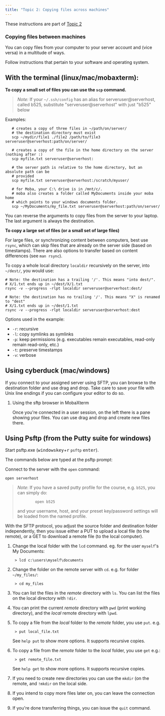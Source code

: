 ```yaml
---
title: "Topic 2: Copying files across machines"
---
```


These instructions are part of [Topic 2](./#copying-files)

### Copying files between machines

You can copy files from your computer to your server account and (vice versa) in a multitude of ways.

Follow instructions that pertain to your software and operating system.

With the terminal (linux/mac/mobaxterm):
-------------------

**To copy a small set of files you can use the `scp` command.**

   > *Note:* If your `~/.ssh/config` has an alias for serveruser@serverhost, called b525, substitute "serveruser@serverhost" with just "b525" below

   Examples:

       # creates a copy of three files in ~/path/on/server/
	   # the destination directory must exist
       scp ~/mydir/file1 ./file2 /path/to/file3 serveruser@serverhost:path/on/server/

       # creates a copy of the file in the home directory on the server (nothing after :)
	   scp myfile.txt serveruser@serverhost:

       # the server path is relative to the home directory, but an absolute path can be
	   # provided
	   scp myfile.txt serveruser@serverhost:/scratch/myuser/

       # for Moba, your C:\ drive is in /mnt/c/.
	   # moba also creates a folder called MyDocuments inside your moba home
	   # which points to your windows documents folder.
	   scp ~/MyDocuments/my_file.txt serveruser@serverhost:path/on/server/

You can reverse the arguments to copy files from the server to your laptop. The last argument is always the destination.

**To copy a large set of files (or a small set of large files)**

For large files, or synchronizing content between computers, best use
`rsync`, which can skip files that are already on the server side
(based on timestamps). There are also options to transfer based on
content differences (see `man rsync`).

To copy a whole local directory `localdir` recursively on the server, into `~/dest/`,
you would use:

    # Note: the destination has a trailing '/'. This means "into dest/".
	# X/1.txt ends up in ~/dest/X/1.txt
    rsync -v --progress -rlpt localdir serveruser@serverhost:dest/

    # Note: the destination has no trailing '/'. This means "X" is renamed to "dest"
	# X/1.txt ends up in ~/dest/1.txt
	rsync -v --progress -rlpt localdir serveruser@serverhost:dest

Options used in the example:

   - `-r`: recursive
   - `-l`: copy symlinks as symlinks
   - `-p`: keep permissions (e.g. executables remain executables, read-only remain read-only, etc.)
   - `-t`: preserve timestamps
   - `-v`: verbose

Using cyberduck (mac/windows)
--------------


   If you connect to your assigned server using SFTP, you can browse to the destination folder and use drag and drop.
   Take care to save your file with Unix line endings if you can configure your editor to do so.

1. Using the sftp browser in MobaXterm

   Once you're connected in a user session, on the left there is a pane showing your files. You can use drag and drop
   and create new files there.

Using Psftp (from the Putty suite for windows)
-----------------

Start psftp.exe (<kbd>windowskey</kbd>+<kbd>r</kbd> `psftp` <kbd>enter</kbd>).

The commands below are typed at the psftp prompt:

Connect to the server with the `open` command:

    open serverhost

> *Note*: If you have a saved putty profile for the course, e.g. `b525`, you can simply do:
>
>             open b525
>
> and your username, host, and your preset key/password settings will be loaded from the named profile.

With the SFTP protocol, you adjust the source folder and destination folder independently, then you issue
either a PUT to upload a local file (to the remote), or a GET to download a remote file (to the local computer).

1. Change the local folder with the `lcd` command. eg. for the user `myself`'s My Documents:

        > lcd c:\users\myself\documents

1. Change the folder on the remote server with `cd`. e.g. for folder `~/my_files/`:

        > cd my_files

1. You can list the files in the _remote_ directory with `ls`. You can list the files on the local
   directory with `!dir`.

1. You can print the current _remote_ directory with `pwd` (print working directory), and the _local_ remote directory
   with `lpwd`.

1. To copy a file from the _local_ folder to the _remote_ folder, you use `put`. e.g.

        > put local_file.txt

   See `help put` to show more options. It supports recursive copies.

1. To copy a file from the _remote_ folder to the _local_ folder, you use `get` e.g.:

        > get remote_file.txt

   See `help get` to show more options. It supports recursive copies.

1. If you need to create new directories you can use the `mkdir` (on the remote, and
   `!mkdir` on the local side.

1. If you intend to copy more files later on, you can leave the connection open.

1. If you're done transferring things, you can issue the `quit` command.
